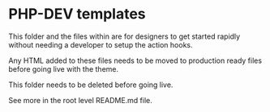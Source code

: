 # PHP-DEV templates

This folder and the files within are for designers to get started rapidly without
needing a developer to setup the action hooks.

Any HTML added to these files needs to be moved to production ready files
before going live with the theme.

This folder needs to be deleted before going live.

See more in the root level README.md file.
